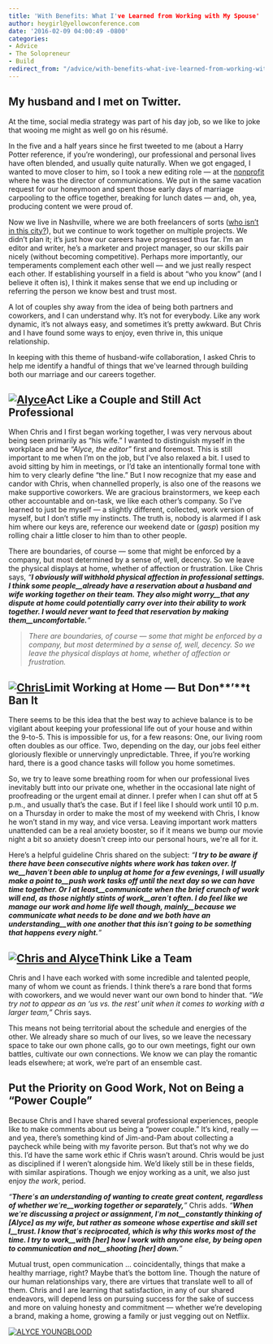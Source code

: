 ```yaml
---
title: 'With Benefits: What I've Learned from Working with My Spouse'
author: heygirl@yellowconference.com
date: '2016-02-09 04:00:49 -0800'
categories:
- Advice
- The Solopreneur
- Build
redirect_from: "/advice/with-benefits-what-ive-learned-from-working-with-my-spouse/"
---
```


## My husband and I met on Twitter.

At the time, social media strategy was part of his day job, so we like to joke that wooing me might as well go on his résumé.

In the five and a half years since he first tweeted to me (about a Harry Potter reference, if you’re wondering), our professional and personal lives have often blended, and usually quite naturally. When we got engaged, I wanted to move closer to him, so I took a new editing role — at the [nonprofit](https://twloha.com/) where he was the director of communications. We put in the same vacation request for our honeymoon and spent those early days of marriage carpooling to the office together, breaking for lunch dates — and, oh, yea, producing content we were proud of.

Now we live in Nashville, where we are both freelancers of sorts ([who isn’t in this city?](http://t.co/MO3UHuZW9s)), but we continue to work together on multiple projects. We didn’t plan it; it’s just how our careers have progressed thus far. I’m an editor and writer, he’s a marketer and project manager, so our skills pair nicely (without becoming competitive). Perhaps more importantly, our temperaments complement each other well — and we just really respect each other. If establishing yourself in a field is about “who you know” (and I believe it often is), I think it makes sense that we end up including or referring the person we know best and trust most.

A lot of couples shy away from the idea of being both partners and coworkers, and I can understand why. It’s not for everybody. Like any work dynamic, it’s not always easy, and sometimes it’s pretty awkward. But Chris and I have found some ways to enjoy, even thrive in, this unique relationship.

In keeping with this theme of husband-wife collaboration, I asked Chris to help me identify a handful of things that we've learned through building both our marriage and our careers together.

## **[![Alyce](https://s3.amazonaws.com/yellow-files/blog/2016/02/Alyce.jpg)](https://s3.amazonaws.com/yellow-files/blog/2016/02/Alyce.jpg)Act Like a Couple and Still Act Professional**

When Chris and I first began working together, I was very nervous about being seen primarily as “his wife.” I wanted to distinguish myself in the workplace and be _“Alyce, the editor”_ first and foremost. This is still important to me when I’m on the job, but I’ve also relaxed a bit. I used to avoid sitting by him in meetings, or I’d take an intentionally formal tone with him to very clearly define “the line.” But I now recognize that my ease and candor with Chris, when channelled properly, is also one of the reasons we make supportive coworkers. We are gracious brainstormers, we keep each other accountable and on-task, we like each other’s company. So I’ve learned to just be myself — a slightly different, collected, work version of myself, but I don’t stifle my instincts. The truth is, nobody is alarmed if I ask him where our keys are, reference our weekend date or (*gasp*) position my rolling chair a little closer to him than to other people.

There are boundaries, of course — some that might be enforced by a company, but most determined by a sense of, well, decency. So we leave the physical displays at home, whether of affection or frustration. Like Chris says, _“__I obviously will withhold physical affection in professional settings. I think some people__already have a reservation about a husband and wife working together on their team. They also might worry__that any dispute at home could potentially carry over into their ability to work together. I would never want to feed that reservation by making them__uncomfortable.__”_

> _There are boundaries, of course — some that might be enforced by a company, but most determined by a sense of, well, decency. So we leave the physical displays at home, whether of affection or frustration._

## **[![Chris](https://s3.amazonaws.com/yellow-files/blog/2016/02/Chris.jpg)](https://s3.amazonaws.com/yellow-files/blog/2016/02/Chris.jpg)Limit Working at Home** **—** **But Don****’****t Ban It**

There seems to be this idea that the best way to achieve balance is to be vigilant about keeping your professional life out of your house and within the 9-to-5\. This is impossible for us, for a few reasons: One, our living room often doubles as our office. Two, depending on the day, our jobs feel either gloriously flexible or unnervingly unpredictable. Three, if you’re working hard, there is a good chance tasks will follow you home sometimes.

So, we try to leave some breathing room for when our professional lives inevitably butt into our private one, whether in the occasional late night of proofreading or the urgent email at dinner. I prefer when I can shut off at 5 p.m., and usually that’s the case. But if I feel like I should work until 10 p.m. on a Thursday in order to make the most of my weekend with Chris, I know he won’t stand in my way, and vice versa. Leaving important work matters unattended can be a real anxiety booster, so if it means we bump our movie night a bit so anxiety doesn't creep into our personal hours, we're all for it.

Here’s a helpful guideline Chris shared on the subject: _“__I try to be aware if there have been consecutive nights where work has taken over. If we__haven__’__t been able to unplug at home for a few evenings, I will usually make a point to__push work tasks off until the next day so we can have time together. Or I at least__communicate when the brief crunch of work will end, as those nightly stints of work__aren__’__t often. I do feel like we manage our work and home life well though, mainly__because we communicate what needs to be done and we both have an understanding__with one another that this isn__’__t going to be something that happens every night.__”_

## **[![Chris and Alyce](https://s3.amazonaws.com/yellow-files/blog/2016/02/Chris-and-Alyce.jpg)](https://s3.amazonaws.com/yellow-files/blog/2016/02/Chris-and-Alyce.jpg)Think Like a Team**

Chris and I have each worked with some incredible and talented people, many of whom we count as friends. I think there’s a rare bond that forms with coworkers, and we would never want our own bond to hinder that. _“We try not to appear as an ‘us vs. the rest’ unit when it comes to working with a larger team,”_ Chris says.

This means not being territorial about the schedule and energies of the other. We already share so much of our lives, so we leave the necessary space to take our own phone calls, go to our own meetings, fight our own battles, cultivate our own connections. We know we can play the romantic leads elsewhere; at work, we’re part of an ensemble cast.

## **Put the Priority on Good Work, Not on Being a** **“****Power Couple****”**

Because Chris and I have shared several professional experiences, people like to make comments about us being a “power couple.” It’s kind, really — and yea, there’s something kind of Jim-and-Pam about collecting a paycheck while being with my favorite person. But that’s not why we do this. I’d have the same work ethic if Chris wasn’t around. Chris would be just as disciplined if I weren’t alongside him. We’d likely still be in these fields, with similar aspirations. Though we enjoy working as a unit, we also just enjoy _the work_, period.

_“__There__’__s an understanding of wanting to create great content, regardless of whether we__’__re__working together or separately,__”_ Chris adds. _“__When we__’__re discussing a project or assignment, I__’__m not__constantly thinking of [Alyce] as my wife, but rather as someone whose expertise and skill set I__trust. I know that__’__s reciprocated, which is why this works most of the time. I try to work__with [her] how I work with anyone else, by being open to communication and not__shooting [her] down.__”_

Mutual trust, open communication … coincidentally, things that make a healthy marriage, right? Maybe that’s the bottom line. Though the nature of our human relationships vary, there are virtues that translate well to all of them. Chris and I are learning that satisfaction, in any of our shared endeavors, will depend less on pursuing success for the sake of success and more on valuing honesty and commitment — whether we’re developing a brand, making a home, growing a family or just vegging out on Netflix.

[![ALYCE YOUNGBLOOD](https://s3.amazonaws.com/yellow-files/blog/2016/02/ALYCE-YOUNGBLOOD.jpg)](http://www.alyceyoungblood.com/)
